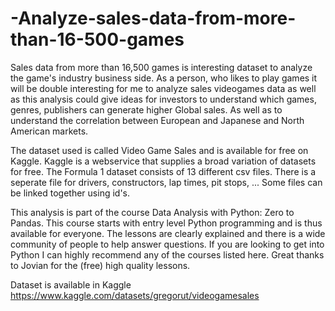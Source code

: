 # -Analyze-sales-data-from-more-than-16-500-games
 
Sales data from more than 16,500 games is interesting dataset to analyze the game's industry business side. As a person, who likes to play games it will be double interesting for me to analyze sales videogames data as well as this analysis could give ideas for investors to understand which games, genres, publishers can generate higher Global sales. As well as to understand the correlation between European and Japanese and North American markets.

The dataset used is called Video Game Sales and is available for free on Kaggle. Kaggle is a webservice that supplies a broad variation of datasets for free. The Formula 1 dataset consists of 13 different csv files. There is a seperate file for drivers, constructors, lap times, pit stops, ... Some files can be linked together using id's.

This analysis is part of the course Data Analysis with Python: Zero to Pandas. This course starts with entry level Python programming and is thus available for everyone. The lessons are clearly explained and there is a wide community of people to help answer questions. If you are looking to get into Python I can highly recommend any of the courses listed here. Great thanks to Jovian for the (free) high quality lessons.

Dataset is available in Kaggle https://www.kaggle.com/datasets/gregorut/videogamesales



